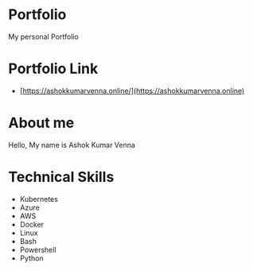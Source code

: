 # Portfolio
My personal Portfolio 
# Portfolio Link
  - [https://ashokkumarvenna.online/](https://ashokkumarvenna.online)
# About me
Hello, My name is Ashok Kumar Venna
#  Technical Skills
  - Kubernetes
  - Azure
  - AWS
  - Docker
  - Linux
  - Bash
  - Powershell
  - Python
